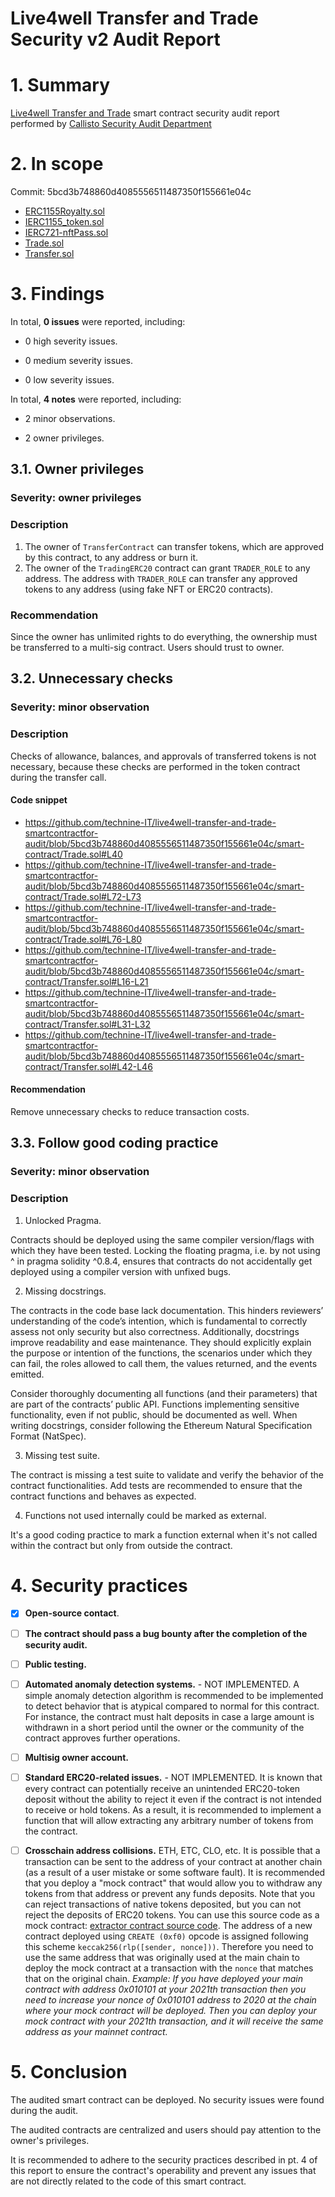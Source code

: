 # Live4well Transfer and Trade Security v2 Audit Report

# 1. Summary

[Live4well Transfer and Trade](https://github.com/technine-IT/live4well-transfer-and-trade-smartcontractfor-audit) smart contract security audit report performed by [Callisto Security Audit Department](https://github.com/CallistoSecurity/Smart-contract-auditing)


# 2. In scope


Commit: 5bcd3b748860d4085556511487350f155661e04c

- [ERC1155Royalty.sol](https://github.com/technine-IT/live4well-transfer-and-trade-smartcontractfor-audit/blob/5bcd3b748860d4085556511487350f155661e04c/smart-contract/ERC1155Royalty.sol)
- [IERC1155_token.sol](https://github.com/technine-IT/live4well-transfer-and-trade-smartcontractfor-audit/blob/5bcd3b748860d4085556511487350f155661e04c/smart-contract/IERC1155_token.sol)
- [IERC721-nftPass.sol](https://github.com/technine-IT/live4well-transfer-and-trade-smartcontractfor-audit/blob/5bcd3b748860d4085556511487350f155661e04c/smart-contract/IERC721-nftPass.sol)
- [Trade.sol](https://github.com/technine-IT/live4well-transfer-and-trade-smartcontractfor-audit/blob/5bcd3b748860d4085556511487350f155661e04c/smart-contract/Trade.sol)
- [Transfer.sol](https://github.com/technine-IT/live4well-transfer-and-trade-smartcontractfor-audit/blob/5bcd3b748860d4085556511487350f155661e04c/smart-contract/Transfer.sol)


# 3. Findings

In total, **0 issues** were reported, including:

- 0 high severity issues.

- 0 medium severity issues.

- 0 low severity issues.

In total, **4 notes** were reported, including:

- 2 minor observations.

- 2 owner privileges.



## 3.1. Owner privileges

### Severity: owner privileges

### Description

1. The owner of `TransferContract` can transfer tokens, which are approved by this contract, to any address or burn it.
2. The owner of the `TradingERC20` contract can grant `TRADER_ROLE` to any address. The address with `TRADER_ROLE` can transfer any approved tokens to any address (using fake NFT or ERC20 contracts).

### Recommendation

Since the owner has unlimited rights to do everything, the ownership must be transferred to a multi-sig contract. Users should trust to owner.


## 3.2. Unnecessary checks

### Severity: minor observation

### Description

Checks of allowance, balances, and approvals of transferred tokens is not necessary, because these checks are performed in the token contract during the transfer call.

#### Code snippet

- https://github.com/technine-IT/live4well-transfer-and-trade-smartcontractfor-audit/blob/5bcd3b748860d4085556511487350f155661e04c/smart-contract/Trade.sol#L40
- https://github.com/technine-IT/live4well-transfer-and-trade-smartcontractfor-audit/blob/5bcd3b748860d4085556511487350f155661e04c/smart-contract/Trade.sol#L72-L73
- https://github.com/technine-IT/live4well-transfer-and-trade-smartcontractfor-audit/blob/5bcd3b748860d4085556511487350f155661e04c/smart-contract/Trade.sol#L76-L80
- https://github.com/technine-IT/live4well-transfer-and-trade-smartcontractfor-audit/blob/5bcd3b748860d4085556511487350f155661e04c/smart-contract/Transfer.sol#L16-L21
- https://github.com/technine-IT/live4well-transfer-and-trade-smartcontractfor-audit/blob/5bcd3b748860d4085556511487350f155661e04c/smart-contract/Transfer.sol#L31-L32
- https://github.com/technine-IT/live4well-transfer-and-trade-smartcontractfor-audit/blob/5bcd3b748860d4085556511487350f155661e04c/smart-contract/Transfer.sol#L42-L46

#### Recommendation

Remove unnecessary checks to reduce transaction costs.

## 3.3. Follow good coding practice

### Severity: minor observation

### Description

1. Unlocked Pragma.

Contracts should be deployed using the same compiler version/flags with which they have been tested. Locking the floating pragma, i.e. by not using ^ in pragma solidity ^0.8.4, ensures that contracts do not accidentally get deployed using a compiler version with unfixed bugs.

2. Missing docstrings.

The contracts in the code base lack documentation. This hinders reviewers’ understanding of the code’s intention, which is fundamental to correctly assess not only security but also correctness. Additionally, docstrings improve readability and ease maintenance. They should explicitly explain the purpose or intention of the functions, the scenarios under which they can fail, the roles allowed to call them, the values returned, and the events emitted.

Consider thoroughly documenting all functions (and their parameters) that are part of the contracts’ public API. Functions implementing sensitive functionality, even if not public, should be documented as well. When writing docstrings, consider following the Ethereum Natural Specification Format (NatSpec).

3. Missing test suite.

The contract is missing a test suite to validate and verify the behavior of the contract functionalities. Add tests are recommended to ensure that the contract functions and behaves as expected.

4. Functions not used internally could be marked as external.

It's a good coding practice to mark a function external when it's not called within the contract but only from outside the contract.

# 4. Security practices

- [x] **Open-source contact**.
- [ ] **The contract should pass a bug bounty after the completion of the security audit.**
- [ ] **Public testing.**
- [ ] **Automated anomaly detection systems.** - NOT IMPLEMENTED. A simple anomaly detection algorithm is recommended to be implemented to detect behavior that is atypical compared to normal for this contract. For instance, the contract must halt deposits in case a large amount is withdrawn in a short period until the owner or the community of the contract approves further operations.
- [ ] **Multisig owner account.**
- [ ] **Standard ERC20-related issues.** - NOT IMPLEMENTED. It is known that every contract can potentially receive an unintended ERC20-token deposit without the ability to reject it even if the contract is not intended to receive or hold tokens. As a result, it is recommended to implement a function that will allow extracting any arbitrary number of tokens from the contract.
- [ ] **Crosschain address collisions.** ETH, ETC, CLO, etc. It is possible that a transaction can be sent to the address of your contract at another chain (as a result of a user mistake or some software fault). It is recommended that you deploy a "mock contract" that would allow you to withdraw any tokens from that address or prevent any funds deposits. Note that you can reject transactions of native tokens deposited, but you can not reject the deposits of ERC20 tokens. You can use this source code as a mock contract: [extractor contract source code](https://github.com/EthereumCommonwealth/GNT-emergency-extractor-contract/blob/master/extractor.sol). The address of a new contract deployed using `CREATE (0xf0)` opcode is assigned following this scheme `keccak256(rlp([sender, nonce]))`. Therefore you need to use the same address that was originally used at the main chain to deploy the mock contract at a transaction with the `nonce` that matches that on the original chain. _Example: If you have deployed your main contract with address 0x010101 at your 2021th transaction then you need to increase your nonce of 0x010101 address to 2020 at the chain where your mock contract will be deployed. Then you can deploy your mock contract with your 2021th transaction, and it will receive the same address as your mainnet contract._


# 5. Conclusion

The audited smart contract can be deployed. No security issues were found during the audit.

The audited contracts are centralized and users should pay attention to the owner's privileges. 

It is recommended to adhere to the security practices described in pt. 4 of this report to ensure the contract's operability and prevent any issues that are not directly related to the code of this smart contract.
